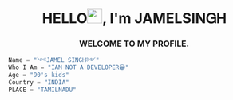 ### 

<h1 align="center">HELLO<img src="https://raw.githubusercontent.com/MartinHeinz/MartinHeinz/master/wave.gif"width="30px">, I'm JAMELSIΝᏀᎻ</h1>
<h3 align="center">WELCOME TO MY PROFILE.</h3>


```python
Name = "༺JAMEL SINGᎻ༻"
Who I Am = "IAM NOT A DEVELOPER😁"
Age = "90's kids"
Country = "INDIA"
PLACE = "TAMILNADU"
```

